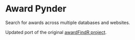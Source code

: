 # Award Pynder

Search for awards across multiple databases and websites.

Updated port of the original [awardFindR project](https://github.com/ropensci/awardFindR).